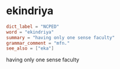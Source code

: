 # ekindriya

``` toml
dict_label = "NCPED"
word = "ekindriya"
summary = "having only one sense faculty"
grammar_comment = "mfn."
see_also = ["eka"]
```

having only one sense faculty

